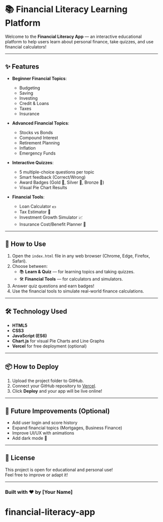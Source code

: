 # 📚 Financial Literacy Learning Platform

Welcome to the **Financial Literacy App** — an interactive educational platform to help users learn about personal finance, take quizzes, and use financial calculators!

---

## ✨ Features

- **Beginner Financial Topics**:
  - Budgeting
  - Saving
  - Investing
  - Credit & Loans
  - Taxes
  - Insurance

- **Advanced Financial Topics**:
  - Stocks vs Bonds
  - Compound Interest
  - Retirement Planning
  - Inflation
  - Emergency Funds

- **Interactive Quizzes**:
  - 5 multiple-choice questions per topic
  - Smart feedback (Correct/Wrong)
  - Award Badges (Gold 🥇, Silver 🥈, Bronze 🥉)
  - Visual Pie Chart Results

- **Financial Tools**:
  - Loan Calculator 💵
  - Tax Estimator 🧾
  - Investment Growth Simulator 📈
  - Insurance Cost/Benefit Planner 📜

---

## 🚀 How to Use

1. Open the `index.html` file in any web browser (Chrome, Edge, Firefox, Safari).
2. Choose between:
   - 📚 **Learn & Quiz** — for learning topics and taking quizzes.
   - 🛠 **Financial Tools** — for calculators and simulators.
3. Answer quiz questions and earn badges!
4. Use the financial tools to simulate real-world finance calculations.

---

## 🛠 Technology Used

- **HTML5**
- **CSS3**
- **JavaScript (ES6)**
- **Chart.js** for visual Pie Charts and Line Graphs
- **Vercel** for free deployment (optional)

---

## 📦 How to Deploy

1. Upload the project folder to GitHub.
2. Connect your GitHub repository to [Vercel](https://vercel.com/).
3. Click **Deploy** and your app will be live online!

---

## 🎯 Future Improvements (Optional)

- Add user login and score history
- Expand financial topics (Mortgages, Business Finance)
- Improve UI/UX with animations
- Add dark mode 🌙

---

## 📄 License

This project is open for educational and personal use!  
Feel free to improve or adapt it!

---
### Built with ❤️ by [Your Name]
# financial-literacy-app
